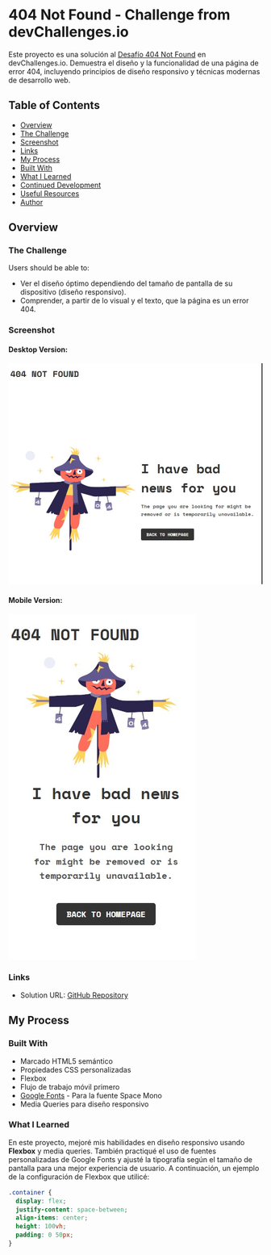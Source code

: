 # 404 Not Found - Challenge from devChallenges.io

Este proyecto es una solución al [Desafío 404 Not Found](https://devchallenges.io/challenges/wBunSb7FPrIepJZAg0sY) en devChallenges.io. Demuestra el diseño y la funcionalidad de una página de error 404, incluyendo principios de diseño responsivo y técnicas modernas de desarrollo web.

## Table of Contents
  - [Overview](#overview)
  - [The Challenge](#the-challenge)
  - [Screenshot](#screenshot) 
  - [Links](#links)
  - [My Process](#my-process)
  - [Built With](#built-with)
  - [What I Learned](#what-i-learned)
  - [Continued Development](#continued-development)
  - [Useful Resources](#useful-resources)
  - [Author](#author)

## Overview

### The Challenge
Users should be able to:
- Ver el diseño óptimo dependiendo del tamaño de pantalla de su dispositivo (diseño responsivo).
- Comprender, a partir de lo visual y el texto, que la página es un error 404.

### Screenshot
#### Desktop Version:
![Desktop Screenshot](./imagenes/desktop-preview.jpg)

#### Mobile Version:
![Mobile Screenshot](./imagenes/mobile-preview.jpg)

### Links
- Solution URL: [GitHub Repository](https://github.com/Victormrl17/404_Not_Found_Page.git)


## My Process

### Built With
- Marcado HTML5 semántico
- Propiedades CSS personalizadas
- Flexbox
- Flujo de trabajo móvil primero
- [Google Fonts](https://fonts.google.com/specimen/Space+Mono) - Para la fuente Space Mono
- Media Queries para diseño responsivo

### What I Learned
En este proyecto, mejoré mis habilidades en diseño responsivo usando **Flexbox** y media queries. También practiqué el uso de fuentes personalizadas de Google Fonts y ajusté la tipografía según el tamaño de pantalla para una mejor experiencia de usuario. A continuación, un ejemplo de la configuración de Flexbox que utilicé:

```css
.container {
  display: flex;
  justify-content: space-between;
  align-items: center;
  height: 100vh;
  padding: 0 50px;
}
